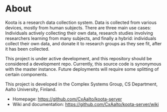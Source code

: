 About
=====

Koota is a research data collection system.  Data is collected from
various devices, mostly from human subjects.  There are three main use
cases: Individuals actively collecting their own data, research
studies involving researchers learning from many subjects, and finally
a hybrid: individuals collect their own data, and donate it to
research groups as they see fit, after it has been collected.

This project is under active development, and this repository should
be considered a development repo.  Currently, this source code is
synonymous with the master instance.  Future deployments will require
some splitting of certain components.

This project is developed in the Complex Systems Group, CS Department,
Aalto University, Finland.

- Homepage: https://github.com/CxAalto/koota-server
- Wiki and documentation: https://github.com/CxAalto/koota-server/wiki
